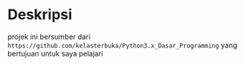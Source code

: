# Deskripsi

projek ini bersumber dari `https://github.com/kelasterbuka/Python3.x_Dasar_Programming`
yang bertujuan untuk saya pelajari

